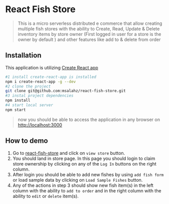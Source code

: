# React Fish Store

> This is a micro serverless distributed e commerce that allow creating multiple fish stores with the ability to Create, Read, Update & Delete inventory items by store owner (First logged in user for a store is the owner by default ) and other features like add to & delete from order

## Installation

This application is utilizing  [Create React app](https://github.com/facebook/create-react-app)

```bash
#1 install create-react-app is installed
npm i create-react-app -g --dev
#2 clone the project
git clone git@github.com:msalahz/react-fish-store.git
#3 instal project dependencies
npm install
#4 start local server
npm start
```

> now you should be able to access the application in any browser on [http://localhost:3000](http://localhost:3000)

## How to demo

1. Go to [react-fish-store](https://msalahz.github.io/react-fish-store) and click on `view store` button.
2. You should land in store page. In this page you should login to claim store ownership by clicking on any of the `Log In` buttons on the right column.
3. After login you should be able to add new fishes by using `add fish form` or load sample data by clicking on `Load Sample Fishes` button.
4. Any of the actions in step 3 should show new fish item(s) in the left column with the ability to `add to order` and in the right column with the ability to `edit` or `delete` item(s).
